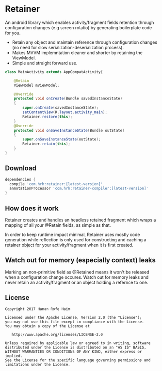 Retainer
============
An android library which enables activity/fragment fields retention through configuration changes (e.g screen rotatio) by generating boilerplate code for you.

 * Retain any object and maintain reference through configuration changes (no need for slow serialization-deserialization process).
 * Makes MVVM implemntation cleaner and shorter by retaining the ViewModel.
 * Simple and straight forward use.

```java
class MainActivity extends AppCompatActivity{

    @Retain
    ViewModel mViewModel;

    @Override
    protected void onCreate(Bundle savedInstanceState)
    {
        super.onCreate(savedInstanceState);
        setContentView(R.layout.activity_main);
        Retainer.restore(this);
    }
    @Override
    protected void onSaveInstanceState(Bundle outState)
    {
        super.onSaveInstanceState(outState);
        Retainer.retain(this);
    }
}

```

Download
--------

```groovy
dependencies {
  compile 'com.hrh:retainer:[latest-version]'
  annotationProcessor 'com.hrh:retainer-compiler:[latest-version]'
}
```

How does it work
--------
Retainer creates and handles an headless retained fragment which wraps a mapping of all your @Retain fields, as simple as that.

In order to keep runtime impact minimal, Retainer uses mostly code generation while reflection is only used for constructing and caching a retainer object for your activity/fragment when it is first created.

Watch out for memory (especially context) leaks
--------
Marking an non-primitive field as @Retained means it won't be released when a configuration change occures.
Watch out for memory leaks and never retain an activity/fragment or an object holding a refernce to one.

License
-------

    Copyright 2017 Hanan Rofe Haim

    Licensed under the Apache License, Version 2.0 (the "License");
    you may not use this file except in compliance with the License.
    You may obtain a copy of the License at

       http://www.apache.org/licenses/LICENSE-2.0

    Unless required by applicable law or agreed to in writing, software
    distributed under the License is distributed on an "AS IS" BASIS,
    WITHOUT WARRANTIES OR CONDITIONS OF ANY KIND, either express or implied.
    See the License for the specific language governing permissions and
    limitations under the License.
